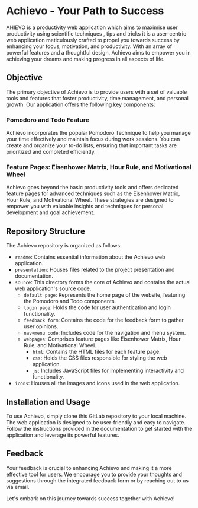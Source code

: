 # Achievo - Your Path to Success
AHIEVO is  a  productivity web application which aims to maximise user productivity using scientific techniques , tips and tricks
it is a user-centric web application meticulously crafted to propel you towards success by enhancing your focus, motivation, and productivity. With an array of powerful features and a thoughtful design, Achievo aims to empower you in achieving your dreams and making progress in all aspects of life.

## Objective

The primary objective of Achievo is to provide users with a set of valuable tools and features that foster productivity, time management, and personal growth. Our application offers the following key components:

### Pomodoro and Todo Feature

Achievo incorporates the popular Pomodoro Technique to help you manage your time effectively and maintain focus during work sessions. You can create and organize your to-do lists, ensuring that important tasks are prioritized and completed efficiently.

### Feature Pages: Eisenhower Matrix, Hour Rule, and Motivational Wheel

Achievo goes beyond the basic productivity tools and offers dedicated feature pages for advanced techniques such as the Eisenhower Matrix, Hour Rule, and Motivational Wheel. These strategies are designed to empower you with valuable insights and techniques for personal development and goal achievement.

## Repository Structure

The Achievo repository is organized as follows:

- `readme`: Contains essential information about the Achievo web application.
- `presentation`: Houses files related to the project presentation and documentation.
- `source`: This directory forms the core of Achievo and contains the actual web application's source code.
  - `default page`: Represents the home page of the website, featuring the Pomodoro and Todo components.
  - `login page`: Holds the code for user authentication and login functionality.
  - `feedback form`: Contains the code for the feedback form to gather user opinions.
  - `nav+menu code`: Includes code for the navigation and menu system.
  - `webpages`: Comprises feature pages like Eisenhower Matrix, Hour Rule, and Motivational Wheel.
    - `html`: Contains the HTML files for each feature page.
    - `css`: Holds the CSS files responsible for styling the web application.
    - `js`: Includes JavaScript files for implementing interactivity and functionality.
- `icons`: Houses all the images and icons used in the web application.

## Installation and Usage

To use Achievo, simply clone this GitLab repository to your local machine. The web application is designed to be user-friendly and easy to navigate. Follow the instructions provided in the documentation to get started with the application and leverage its powerful features.

## Feedback

Your feedback is crucial to enhancing Achievo and making it a more effective tool for users. We encourage you to provide your thoughts and suggestions through the integrated feedback form or by reaching out to us via email.

Let's embark on this journey towards success together with Achievo!
